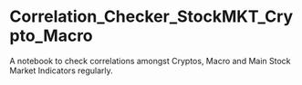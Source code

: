 # Correlation_Checker_StockMKT_Crypto_Macro
A notebook to check correlations amongst Cryptos, Macro and Main Stock Market Indicators regularly.
